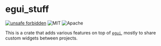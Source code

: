 # egui_stuff

[![unsafe forbidden](https://img.shields.io/badge/unsafe-forbidden-success.svg)](https://github.com/rust-secure-code/safety-dance/)
![MIT](https://img.shields.io/badge/license-MIT-blue.svg)
![Apache](https://img.shields.io/badge/license-Apache-blue.svg)

This is a crate that adds various features on top of [`egui`](https://github.com/emilk/egui), mostly to share custom widgets between projects.
